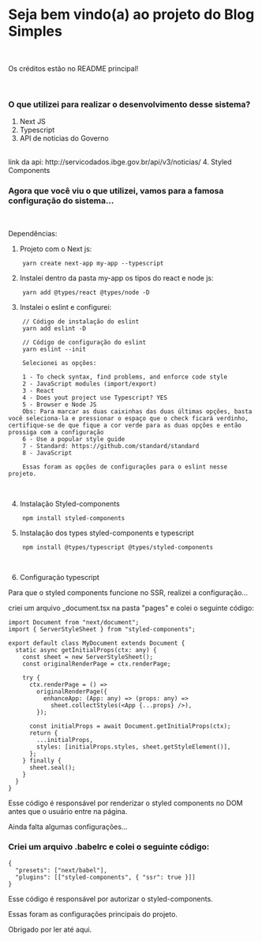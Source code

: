 # Seja bem vindo(a) ao projeto do Blog Simples

<br>

Os créditos estão no README principal!

<br>

### O que utilizei para realizar o desenvolvimento desse sistema?

1. Next JS
2. Typescript
3. API de noticias do Governo
<br>
link da api: http://servicodados.ibge.gov.br/api/v3/noticias/
4. Styled Components

<br>

### Agora que você viu o que utilizei, vamos para a famosa configuração do sistema...

<br>

Dependências:

1. Projeto com o Next js:

~~~
    yarn create next-app my-app --typescript
~~~

2. Instalei dentro da pasta my-app os tipos do react e node js:

~~~
    yarn add @types/react @types/node -D
~~~

3. Instalei o eslint e configurei: 
~~~
    // Código de instalação do eslint
    yarn add eslint -D

    // Código de configuração do eslint
    yarn eslint --init

    Selecionei as opções:

    1 - To check syntax, find problems, and enforce code style
    2 - JavaScript modules (import/export)
    3 - React
    4 - Does yout project use Typescript? YES
    5 - Browser e Node JS
    Obs: Para marcar as duas caixinhas das duas últimas opções, basta você seleciona-la e pressionar o espaço que o check ficará verdinho, certifique-se de que fique a cor verde para as duas opções e então prossiga com a configuração
    6 - Use a popular style guide
    7 - Standard: https://github.com/standard/standard
    8 - JavaScript

    Essas foram as opções de configurações para o eslint nesse projeto.
~~~

<br>

4. Instalação Styled-components
~~~
    npm install styled-components
~~~

5. Instalação dos types styled-components e typescript
~~~
    npm install @types/typescript @types/styled-components
~~~

<br>

6. Configuração typescript 


Para que o styled components funcione no SSR, realizei a configuração... 

criei um arquivo _document.tsx na pasta "pages" e colei o seguinte código: 

~~~
import Document from "next/document";
import { ServerStyleSheet } from "styled-components";

export default class MyDocument extends Document {
  static async getInitialProps(ctx: any) {
    const sheet = new ServerStyleSheet();
    const originalRenderPage = ctx.renderPage;

    try {
      ctx.renderPage = () =>
        originalRenderPage({
          enhanceApp: (App: any) => (props: any) =>
            sheet.collectStyles(<App {...props} />),
        });

      const initialProps = await Document.getInitialProps(ctx);
      return {
        ...initialProps,
        styles: [initialProps.styles, sheet.getStyleElement()],
      };
    } finally {
      sheet.seal();
    }
  }
}
~~~

Esse código é responsável por renderizar o styled components no DOM antes que o usuário entre na página.

Ainda falta algumas configurações...

### Criei um arquivo .babelrc e colei o seguinte código: 
~~~
{
  "presets": ["next/babel"],
  "plugins": [["styled-components", { "ssr": true }]]
}
~~~

Esse código é responsável por autorizar o styled-components.

Essas foram as configurações principais do projeto.

Obrigado por ler até aqui.
